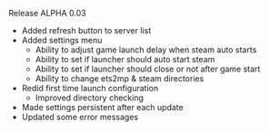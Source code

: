 Release ALPHA 0.03

- Added refresh button to server list
- Added settings menu
	- Ability to adjust game launch delay when steam auto starts
	- Ability to set if launcher should auto start steam
	- Ability to set if launcher should close or not after game start
	- Ability to change ets2mp & steam directories
- Redid first time launch configuration
	- Improved directory checking
- Made settings persistent after each update
- Updated some error messages